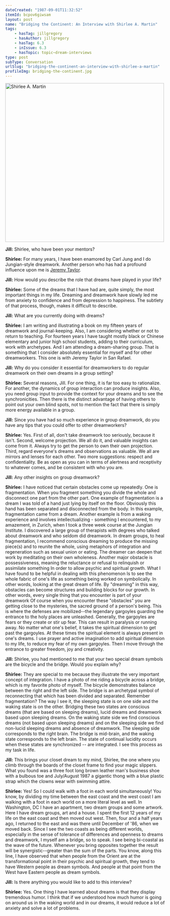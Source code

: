 ```yaml
---
dateCreated: "1987-09-01T11:32:52"
itemId: bcpov6giwsam
layout: post
name: "Bridging the Continent: An Interview with Shirlee A. Martin"
tags:
    - hasTag: jillgregory
    - hasAuthor: jillgregory
    - hasTag: 6.3
    - inIssue: 6.3
    - hasTopic: topic~dream-interviews
type: post
subType: Conversation
urlSlug: "bridging-the-continent-an-interview-with-shirlee-a-martin"
profileImg: bridging-the-continent.jpg
---
```


<img src="../images/bridging-the-continent.jpg" width="500" height="auto" alt="Shirlee A. Martin"/>

**Jill:** Shirlee, who have been your mentors?

**Shirlee:** For many years, I have been enamored by Carl Jung and I do Jungian-style dreamwork. Another person who has had a profound influence upon me is [Jeremy Taylor](../@jeremytaylor).

**Jill:** How would you describe the role that dreams have played in your life?

**Shirlee:** Some of the dreams that I have had are, quite simply, the most important things in my life. Dreaming and dreamwork have slowly led me from anxiety to confidence and from depression to happiness. The subtlety of that process, though, makes it difficult to describe.

**Jill:** What are you currently doing with dreams?

**Shirlee:** I am writing and illustrating a book on my fifteen years of dreamwork and journal-keeping. Also, I am considering whether or not to return to teaching. For fourteen years I have taught mostly black or Chinese elementary and junior high school students, adding to their curriculum, work with archetypes. And I am attending a dream-sharing group. That is something that I consider absolutely essential for myself and for other dreamworkers. This one is with Jeremy Taylor in San Rafael.

**Jill:** Why do you consider it essential for dreamworkers to do regular dreamwork on their own dreams in a group setting?

**Shirlee:** Several reasons, Jill. For one thing, it is far too easy to rationalize. For another, the dynamics of group interaction can produce insights. Also, you need group input to provide the context for your dreams and to see the synchronicities. Then there is the distinct advantage of having others to point out your own blind spots, not to mention the fact that there is simply more energy available in a group.

**Jill:** Since you have had so much experience in group dreamwork, do you have any tips that you could offer to other dreamworkers?

**Shirlee:** Yes. First of all, don't take dreamwork too seriously, because it isn't. Second, welcome projection. We all do it, and valuable insights can come from it. Always try to get the person to own their own projection. Third, regard everyone's dreams and observations as valuable. We all are mirrors and lenses for each other. Two more suggestions: respect and confidentiality. Be as open as you can in terms of alertness and receptivity to whatever comes, and be consistent with who you are.

**Jill:** Any other insights on group dreamwork?

**Shirlee:** I have noticed that certain obstacles come up repeatedly. One is fragmentation. When you fragment something you divide the whole and disconnect one part from the other part. One example of fragmentation is a dream I was told of a hand just lying by itself on the floor. Obviously this hand has been separated and disconnected from the body. In this example, fragmentation came from a dream. Another example is from a waking experience and involves intellectualizing - something I encountered, to my amazement, in Zurich, when I took a three week course at the Jungian Institute. I discovered a large group of therapists with degrees who talked about dreamwork and who seldom did dreamwork. In dream groups, to heal fragmentation, I recommend conscious dreaming to produce the missing piece(s) and to reunite the whole, using metaphors of integration and regeneration such as sexual union or eating. The dreamer can deepen that work by meditating on their own wholeness. Another major obstacle is possessiveness, meaning the reluctance or refusal to relinquish or assimilate something In order to allow psychic and spiritual growth. What I have found to be helpful in dealing with this phenomenon Is to see the whole fabric of one's life as something being worked on symbolically. In other words, looking at the great dream of life. By "dreaming" in this way, obstacles can become structures and building blocks for our growth. In other words, every single thing that you encounter is part of your dreamwork Of course when you encounter these "obstacles" you are getting close to the mysteries, the sacred ground of a person's being. This is where the defenses are mobilized--the legendary gargoyles guarding the entrance to the holy places are unleashed. Generally, the gargoyles are fears or they create or stir up fear. This can result in paralysis or running away. No matter what one's belief, it takes the spiritual dimension to get past the gargoyles. At these times the spiritual element is always present in one's dreams. I use prayer and active imagination to add spiritual dimension to my life, to reduce my fear of my own gargoyles. Then I move through the entrance to greater freedom, joy and creativity.

**Jill:** Shirlee, you had mentioned to me that your two special dream symbols are the bicycle and the bridge. Would you explain why?

**Shirlee:** They are special to me because they illustrate the very important concept of integration. I have a photo of me riding a bicycle across a bridge, which is my favorite photo of myself. The bicycle demonstrates balance between the right and the left side. The bridge is an archetypal symbol of reconnecting that which has been divided and separated. Remember fragmentation? The way I see it, the sleeping state is on one side and the waking state is on the other. Bridging these two states are conscious dreams (that are based on sleeping dreams), lucid dreams and dreamwork based upon sleeping dreams. On the waking state side we find conscious dreams (not based upon sleeping dreams) and on the sleeping side we find non-lucid sleeping dreams and absence of dreamwork. The sleeping side corresponds to the right brain. The bridge is mid-brain, and the waking state corresponds to the left brain. The state of continual lucidity occurs when these states are synchronized -- are integrated. I see this process as my task in life.

**Jill:** This brings your closet dream to my mind, Shirlee, the one where you climb through the boards of the closet frame to find your magic slippers. What you found was a three foot long brown leather man's business shoe with a bulbous toe and July/August 1987 a gigantic thong with a blue plastic strap which the clowns wear with swimming attire.

**Shirlee:** Yes! So I could walk with a foot in each world simultaneously! You know, by dividing my time between the east coast and the west coast I am walking with a foot in each world on a more literal level as well. In Washington, DC I have an apartment, two dream groups and some artwork. Here I have dream groups, art and a house. I spent the first 12 years of my life on the east coast and then moved out west. Then, four and a half years ago, I returned to the east and was there until December of '86, when we moved back. Since I see the two coasts as being different worlds, especially in the sense of tolerance of differences and openness to dreams and dreamwork, I myself am a bridge, so to speak. I see being bi-coastal as the wave of the future. Whenever you bring opposites together the result will be synergistic--greater than the sum of the parts. You know, along this line, I have observed that when people from the Orient are at the transformational point in their psychic and spiritual growth, they tend to have Western people as dream symbols. And people at that point from the West have Eastern people as dream symbols.

**Jill:** Is there anything you would like to add to this interview?

**Shirlee:** Yes. One thing I have learned about dreams is that they display tremendous humor. I think that if we understood how much humor is going on around us in the waking world and in our dreams, it would reduce a lot of anxiety and solve a lot of problems.
